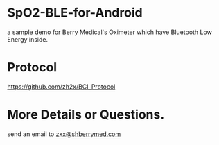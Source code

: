 # SpO2-BLE-for-Android
a sample demo for Berry Medical's Oximeter which have Bluetooth Low Energy inside.

# Protocol
<https://github.com/zh2x/BCI_Protocol>

# More Details or Questions.
send an email to <zxx@shberrymed.com>

